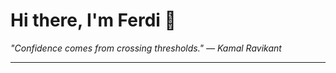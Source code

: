 <h1>Hi there, I'm Ferdi 👋</h1>

<p><em>
  "Confidence comes from crossing thresholds." — Kamal Ravikant
</em></p>

---
